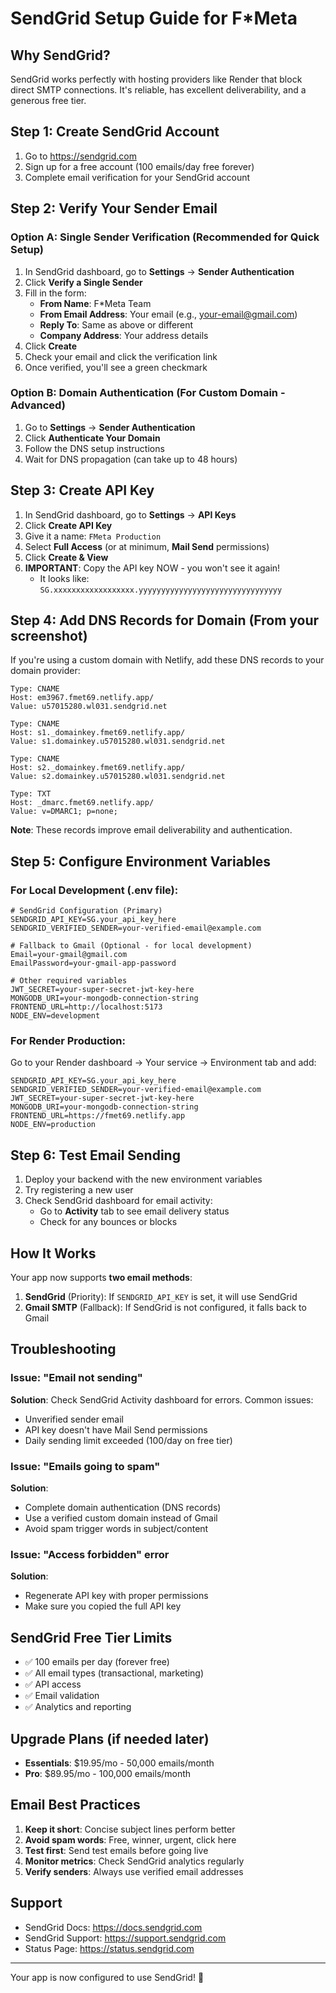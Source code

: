 # SendGrid Setup Guide for F*Meta

## Why SendGrid?
SendGrid works perfectly with hosting providers like Render that block direct SMTP connections. It's reliable, has excellent deliverability, and a generous free tier.

## Step 1: Create SendGrid Account

1. Go to https://sendgrid.com
2. Sign up for a free account (100 emails/day free forever)
3. Complete email verification for your SendGrid account

## Step 2: Verify Your Sender Email

### Option A: Single Sender Verification (Recommended for Quick Setup)

1. In SendGrid dashboard, go to **Settings** → **Sender Authentication**
2. Click **Verify a Single Sender**
3. Fill in the form:
   - **From Name**: F*Meta Team
   - **From Email Address**: Your email (e.g., your-email@gmail.com)
   - **Reply To**: Same as above or different
   - **Company Address**: Your address details
4. Click **Create**
5. Check your email and click the verification link
6. Once verified, you'll see a green checkmark

### Option B: Domain Authentication (For Custom Domain - Advanced)

1. Go to **Settings** → **Sender Authentication**
2. Click **Authenticate Your Domain**
3. Follow the DNS setup instructions
4. Wait for DNS propagation (can take up to 48 hours)

## Step 3: Create API Key

1. In SendGrid dashboard, go to **Settings** → **API Keys**
2. Click **Create API Key**
3. Give it a name: `FMeta Production`
4. Select **Full Access** (or at minimum, **Mail Send** permissions)
5. Click **Create & View**
6. **IMPORTANT**: Copy the API key NOW - you won't see it again!
   - It looks like: `SG.xxxxxxxxxxxxxxxxxx.yyyyyyyyyyyyyyyyyyyyyyyyyyyyyyyy`

## Step 4: Add DNS Records for Domain (From your screenshot)

If you're using a custom domain with Netlify, add these DNS records to your domain provider:

```
Type: CNAME
Host: em3967.fmet69.netlify.app/
Value: u57015280.wl031.sendgrid.net

Type: CNAME
Host: s1._domainkey.fmet69.netlify.app/
Value: s1.domainkey.u57015280.wl031.sendgrid.net

Type: CNAME
Host: s2._domainkey.fmet69.netlify.app/
Value: s2.domainkey.u57015280.wl031.sendgrid.net

Type: TXT
Host: _dmarc.fmet69.netlify.app/
Value: v=DMARC1; p=none;
```

**Note**: These records improve email deliverability and authentication.

## Step 5: Configure Environment Variables

### For Local Development (.env file):

```env
# SendGrid Configuration (Primary)
SENDGRID_API_KEY=SG.your_api_key_here
SENDGRID_VERIFIED_SENDER=your-verified-email@example.com

# Fallback to Gmail (Optional - for local development)
Email=your-gmail@gmail.com
EmailPassword=your-gmail-app-password

# Other required variables
JWT_SECRET=your-super-secret-jwt-key-here
MONGODB_URI=your-mongodb-connection-string
FRONTEND_URL=http://localhost:5173
NODE_ENV=development
```

### For Render Production:

Go to your Render dashboard → Your service → Environment tab and add:

```
SENDGRID_API_KEY=SG.your_api_key_here
SENDGRID_VERIFIED_SENDER=your-verified-email@example.com
JWT_SECRET=your-super-secret-jwt-key-here
MONGODB_URI=your-mongodb-connection-string
FRONTEND_URL=https://fmet69.netlify.app
NODE_ENV=production
```

## Step 6: Test Email Sending

1. Deploy your backend with the new environment variables
2. Try registering a new user
3. Check SendGrid dashboard for email activity:
   - Go to **Activity** tab to see email delivery status
   - Check for any bounces or blocks

## How It Works

Your app now supports **two email methods**:

1. **SendGrid** (Priority): If `SENDGRID_API_KEY` is set, it will use SendGrid
2. **Gmail SMTP** (Fallback): If SendGrid is not configured, it falls back to Gmail

## Troubleshooting

### Issue: "Email not sending"
**Solution**: Check SendGrid Activity dashboard for errors. Common issues:
- Unverified sender email
- API key doesn't have Mail Send permissions
- Daily sending limit exceeded (100/day on free tier)

### Issue: "Emails going to spam"
**Solution**: 
- Complete domain authentication (DNS records)
- Use a verified custom domain instead of Gmail
- Avoid spam trigger words in subject/content

### Issue: "Access forbidden" error
**Solution**: 
- Regenerate API key with proper permissions
- Make sure you copied the full API key

## SendGrid Free Tier Limits

- ✅ 100 emails per day (forever free)
- ✅ All email types (transactional, marketing)
- ✅ API access
- ✅ Email validation
- ✅ Analytics and reporting

## Upgrade Plans (if needed later)

- **Essentials**: $19.95/mo - 50,000 emails/month
- **Pro**: $89.95/mo - 100,000 emails/month

## Email Best Practices

1. **Keep it short**: Concise subject lines perform better
2. **Avoid spam words**: Free, winner, urgent, click here
3. **Test first**: Send test emails before going live
4. **Monitor metrics**: Check SendGrid analytics regularly
5. **Verify senders**: Always use verified email addresses

## Support

- SendGrid Docs: https://docs.sendgrid.com
- SendGrid Support: https://support.sendgrid.com
- Status Page: https://status.sendgrid.com

---

Your app is now configured to use SendGrid! 🚀
